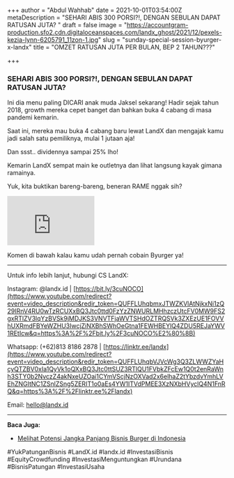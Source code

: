 +++
author = "Abdul Wahhab"
date = 2021-10-01T03:54:00Z
metaDescription = "SEHARI ABIS 300 PORSI?!, DENGAN SEBULAN DAPAT RATUSAN JUTA? "
draft = false
image = "https://accountgram-production.sfo2.cdn.digitaloceanspaces.com/landx_ghost/2021/12/pexels-kezia-lynn-6205791_11zon-1.jpg"
slug = "sunday-special-session-byurger-x-landx"
title = "OMZET RATUSAN JUTA PER BULAN, BEP 2 TAHUN???"

+++


### **SEHARI ABIS 300 PORSI?!, DENGAN SEBULAN DAPAT RATUSAN JUTA?**

Ini dia menu paling DICARI anak muda Jaksel sekarang! Hadir sejak tahun 2018, growth mereka cepet banget dan bahkan buka 4 cabang di masa pandemi kemarin.

Saat ini, mereka mau buka 4 cabang baru lewat LandX dan mengajak kamu jadi salah satu pemiliknya, mulai 1 jutaan aja!

Dan ssst.. dividennya sampai 25% lho!

Kemarin LandX sempat main ke outletnya dan lihat langsung kayak gimana ramainya.

Yuk, kita buktikan bareng-bareng, beneran RAME nggak sih?

<iframe width="200" height="113" src="https://www.youtube.com/embed/BViNscldSF8?feature=oembed" frameborder="0" allow="accelerometer; autoplay; clipboard-write; encrypted-media; gyroscope; picture-in-picture" allowfullscreen></iframe>

Komen di bawah kalau kamu udah pernah cobain Byurger ya!

---

Untuk info lebih lanjut, hubungi CS LandX:

Instagram: @landx.id | [https://bit.ly/3cuNOCO](https://www.youtube.com/redirect?event=video_description&redir_token=QUFFLUhqbmxJTWZKVlAtNjkxNi1zQ29IRnV4RU0wTzRCUXxBQ3Jtc0ttd0FzYzZNWURLMHhzczUtcFV0MW9FS2gxRTlZV3lqYzBVSk9jMDJKS3VNVTFjaWVTSHdOZTRQSVk3ZXEzUE1FOVVhUXRmdFBYeWZHU3IwcjZiNXBhSWhOeGtna1FEWHBEYlQ4ZDU5REJaYWV1REtIcw&q=https%3A%2F%2Fbit.ly%2F3cuNOCO%E2%80%8B)

[​](https://www.youtube.com/redirect?event=video_description&redir_token=QUFFLUhqbmxJTWZKVlAtNjkxNi1zQ29IRnV4RU0wTzRCUXxBQ3Jtc0ttd0FzYzZNWURLMHhzczUtcFV0MW9FS2gxRTlZV3lqYzBVSk9jMDJKS3VNVTFjaWVTSHdOZTRQSVk3ZXEzUE1FOVVhUXRmdFBYeWZHU3IwcjZiNXBhSWhOeGtna1FEWHBEYlQ4ZDU5REJaYWV1REtIcw&q=https%3A%2F%2Fbit.ly%2F3cuNOCO%E2%80%8B)Whatsapp: (+62)813 8186 2878 | [https://linktr.ee/landx](https://www.youtube.com/redirect?event=video_description&redir_token=QUFFLUhqbVJVcWg3Q3ZLWWZYaHcyQTZBV0xIa1QyVk1oQXxBQ3Jtc0ttSUZ3RTlQU1FVbkZFcEw1Q0t2enRaWnh3STY0b2NvczZ4akNxeUZOai1CYmVScjNzOXVad2x6elhaZ2tYbzdvYmhLVEhZNGItNC1ZSnlZSng5ZERIT1o0aEs4YW1ITVdPMEE3XzNXbHVyclQ4N1FnRQ&q=https%3A%2F%2Flinktr.ee%2Flandx)

Email: hello@landx.id



---

**Baca Juga:**

* [Melihat Potensi Jangka Panjang Bisnis Burger di Indonesia](https://landx.id/blog/4-cabang-bisnis-burger-cuma-dengan-modal-1-juta/)

#YukPatunganBisnis    #LandX.id    #landx.id    #InvestasiBisnis    #EquityCrowdfunding    #InvestasiMenguntungkan    #Urundana    #BisnisPatungan    #InvestasiUsaha

